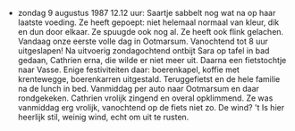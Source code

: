 - zondag 9 augustus 1987
  12.12 uur: Saartje sabbelt nog wat na op haar laatste voeding. Ze heeft gepoept: niet helemaal normaal van kleur, dik en dun door elkaar. Ze spuugde ook nog al. Ze heeft ook flink gelachen. Vandaag onze eerste volle dag in Ootmarsum. Vanochtend tot 8 uur uitgeslapen! Na uitvoerig zondagochtend ontbijt Sara op tafel in bad gedaan, Cathrien erna, die wilde er niet meer uit. Daarna een fietstochtje naar Vasse. Enige festiviteiten daar: boerenkapel, koffie met krentewegge, boerenkarren uitgestald. Teruggefietst en de hele familie na de lunch in bed. Vanmiddag per auto naar Ootmarsum en daar rondgekeken. Cathrien vrolijk zingend en overal opklimmend. Ze was vanmiddag erg vrolijk, vanochtend op de fiets niet zo. De wind? 't Is hier heerlijk stil, weinig wind, echt om uit te rusten.